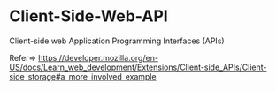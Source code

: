# Client-Side-Web-API
Client-side web Application Programming Interfaces (APIs)  

Refer=> https://developer.mozilla.org/en-US/docs/Learn_web_development/Extensions/Client-side_APIs/Client-side_storage#a_more_involved_example
